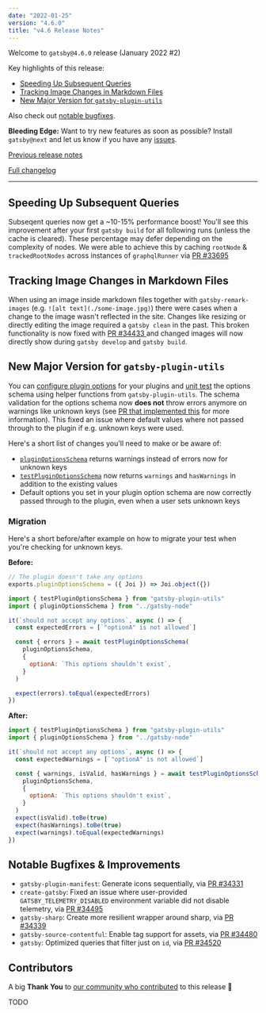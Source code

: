 ```yaml
---
date: "2022-01-25"
version: "4.6.0"
title: "v4.6 Release Notes"
---
```


Welcome to `gatsby@4.6.0` release (January 2022 #2)

Key highlights of this release:

- [Speeding Up Subsequent Queries](#speeding-up-subsequent-queries)
- [Tracking Image Changes in Markdown Files](#tracking-image-changes-in-markdown-files)
- [New Major Version for `gatsby-plugin-utils`](#fix-plugin-schema-validation)

Also check out [notable bugfixes](#notable-bugfixes--improvements).

**Bleeding Edge:** Want to try new features as soon as possible? Install `gatsby@next` and let us know
if you have any [issues](https://github.com/gatsbyjs/gatsby/issues).

[Previous release notes](/docs/reference/release-notes/v4.5)

[Full changelog][full-changelog]

---

## Speeding Up Subsequent Queries

Subseqent queries now get a ~10-15% performance boost! You'll see this improvement after your first `gatsby build` for all following runs (unless the cache is cleared). These percentage may defer depending on the complexity of nodes. We were able to achieve this by caching `rootNode` & `trackedRootNodes` across instances of `graphqlRunner` via [PR #33695](https://github.com/gatsbyjs/gatsby/pull/33695)

## Tracking Image Changes in Markdown Files

When using an image inside markdown files together with `gatsby-remark-images` (e.g. `![alt text](./some-image.jpg)`) there were cases when a change to the image wasn't reflected in the site. Changes like resizing or directly editing the image required a `gatsby clean` in the past. This broken functionality is now fixed with [PR #34433 ](https://github.com/gatsbyjs/gatsby/pull/34433) and changed images will now directly show during `gatsby develop` and `gatsby build`.

## New Major Version for `gatsby-plugin-utils`

You can [configure plugin options](/docs/how-to/plugins-and-themes/configuring-usage-with-plugin-options/) for your plugins and [unit test](/docs/how-to/plugins-and-themes/configuring-usage-with-plugin-options/#unit-testing-an-options-schema) the options schema using helper functions from `gatsby-plugin-utils`. The schema validation for the options schema now **does not** throw errors anymore on warnings like unknown keys (see [PR that implemented this](https://github.com/gatsbyjs/gatsby/pull/34182) for more information). This fixed an issue where default values where not passed through to the plugin if e.g. unknown keys were used.

Here's a short list of changes you'll need to make or be aware of:

- [`pluginOptionsSchema`](/docs/reference/config-files/gatsby-node/#pluginOptionsSchema) returns warnings instead of errors now for unknown keys
- [`testPluginOptionsSchema`](/docs/how-to/plugins-and-themes/configuring-usage-with-plugin-options/#unit-testing-an-options-schema) now returns `warnings` and `hasWarnings` in addition to the existing values
- Default options you set in your plugin option schema are now correctly passed through to the plugin, even when a user sets unknown keys

### Migration

Here's a short before/after example on how to migrate your test when you're checking for unknown keys.

**Before:**

```js:title=gatsby-node.js
// The plugin doesn't take any options
exports.pluginOptionsSchema = ({ Joi }) => Joi.object({})
```

```js:title=__tests__/gatsby-node.js
import { testPluginOptionsSchema } from "gatsby-plugin-utils"
import { pluginOptionsSchema } from "../gatsby-node"

it(`should not accept any options`, async () => {
  const expectedErrors = [`"optionA" is not allowed`]

  const { errors } = await testPluginOptionsSchema(
    pluginOptionsSchema,
    {
      optionA: `This options shouldn't exist`,
    }
  )

  expect(errors).toEqual(expectedErrors)
})
```

**After:**

```js:title=__tests__/gatsby-node.js
import { testPluginOptionsSchema } from "gatsby-plugin-utils"
import { pluginOptionsSchema } from "../gatsby-node"

it(`should not accept any options`, async () => {
  const expectedWarnings = [`"optionA" is not allowed`]

  const { warnings, isValid, hasWarnings } = await testPluginOptionsSchema(
    pluginOptionsSchema,
    {
      optionA: `This options shouldn't exist`,
    }
  )
  expect(isValid).toBe(true)
  expect(hasWarnings).toBe(true)
  expect(warnings).toEqual(expectedWarnings)
})
```

## Notable Bugfixes & Improvements

- `gatsby-plugin-manifest`: Generate icons sequentially, via [PR #34331](https://github.com/gatsbyjs/gatsby/pull/34331)
- `create-gatsby`: Fixed an issue where user-provided `GATSBY_TELEMETRY_DISABLED` environment variable did not disable telemetry, via [PR #34495](https://github.com/gatsbyjs/gatsby/pull/34495)
- `gatsby-sharp`: Create more resilient wrapper around sharp, via [PR #34339](https://github.com/gatsbyjs/gatsby/pull/34339)
- `gatsby-source-contentful`: Enable tag support for assets, via [PR #34480](https://github.com/gatsbyjs/gatsby/pull/34480)
- `gatsby`: Optimized queries that filter just on `id`, via [PR #34520](https://github.com/gatsbyjs/gatsby/pull/34520)

## Contributors

A big **Thank You** to [our community who contributed][full-changelog] to this release 💜

TODO

[full-changelog]: https://github.com/gatsbyjs/gatsby/compare/gatsby@4.6.0-next.0...gatsby@4.6.0
